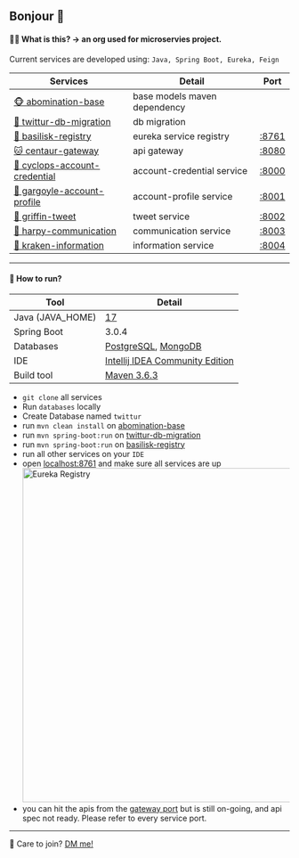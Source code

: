 ## Bonjour 👋

#### 🙋‍♀️ What is this? &rarr; an org used for microservies project.

Current services are developed using: `Java, Spring Boot, Eureka, Feign`

| Services | Detail | Port |
|----------|--------|------|
| [🐵 abomination-base](https://github.com/VL037-twittur/abomination-base) | base models maven dependency | |
| [🐶 twittur-db-migration](https://github.com/VL037-twittur/twittur-db-migration) | db migration | |
| [🐺 basilisk-registry](https://github.com/VL037-twittur/basilisk-registry) | eureka service registry | [:8761](http://localhost:8761) |
| [🐱 centaur-gateway](https://github.com/VL037-twittur/centaur-gateway) | api gateway | [:8080](http://localhost:8080) |
| [🦁 cyclops-account-credential](https://github.com/VL037-twittur/cyclops-account-credential) | account-credential service | [:8000](http://localhost:8000) |
| [🐯 gargoyle-account-profile](https://github.com/VL037-twittur/gargoyle-account-profile) | account-profile service | [:8001](http://localhost:8001) |
| [🦒 griffin-tweet](https://github.com/VL037-twittur/griffin-tweet) | tweet service | [:8002](http://localhost:8002) |
| [🦊 harpy-communication](https://github.com/VL037-twittur/harpy-communication) | communication service | [:8003](http://localhost:8003) |
| [🦝 kraken-information](https://github.com/VL037-twittur/kraken-information) | information service | [:8004](http://localhost:8004)

---

#### 👵 How to run?

| Tool              | Detail |
|-------------------|--------|
| Java  (JAVA_HOME) | [17](https://www.oracle.com/java/technologies/javase/jdk17-archive-downloads.html) |
| Spring Boot       | 3.0.4 |
| Databases         | [PostgreSQL](https://www.postgresql.org/download), [MongoDB](https://www.mongodb.com/try/download/community) |
| IDE               | [Intellij IDEA Community Edition](https://www.jetbrains.com/idea/download) |
| Build tool        | [Maven 3.6.3](https://archive.apache.org/dist/maven/maven-3/3.6.3) |

- `git clone` all services
- Run `databases` locally
- Create Database named `twittur`
- run `mvn clean install` on [abomination-base](https://github.com/VL037-twittur/abomination-base)
- run `mvn spring-boot:run` on [twittur-db-migration](https://github.com/VL037-twittur/twittur-db-migration)
- run `mvn spring-boot:run` on [basilisk-registry](https://github.com/VL037-twittur/basilisk-registry)
- run all other services on your `IDE`
- open [localhost:8761](http://localhost:8761) and make sure all services are up <img alt="Eureka Registry" src="https://github.com/VL037-twittur/.github/assets/68309124/8db0840f-083f-4a85-9f3d-d5b5b0e2d5a2" width="600">
- you can hit the apis from the [gateway port](http://localhost:8080) but is still on-going, and api spec not ready. Please refer to every service port.

---

🍿 Care to join? [DM me!](https://www.linkedin.com/in/vinc)

